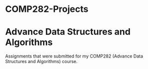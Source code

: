 # COMP282-Projects
# Advance Data Structures and Algorithms
Assignments that were submitted for my COMP282 (Advance Data Structures and Algorithms) course.
